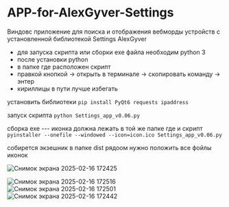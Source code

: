 
# APP-for-AlexGyver-Settings
Виндовс приложение для поиска и отображения вебморды устройств с установленной библиотекой Settings AlexGyver

+ для запуска скрипта или сборки exe файла необходим python 3 
+ после установки python
+ в папке где расположен скрипт 
+ правкой кнопкой -> открыть в терминале -> скопировать команду -> энтер
+ кириллицы в пути лучше избегать


установить библиотеки
```pip install PyQt6 requests ipaddress```

запуск скрипта
```python Settings_app_v0.06.py```

сборка exe --- иконка должна лежать в той же папке где и скрипт
```pyinstaller --onefile --windowed --icon=icon.ico Settings_app_v0.06.py```

собирется экзешник в папке dist 
рядоом нужно положить все фойлы иконок 

![Снимок экрана 2025-02-16 172425](https://github.com/user-attachments/assets/20cf2ee4-79ae-41fb-9882-3e3b45f95cdd)

![Снимок экрана 2025-02-16 172516](https://github.com/user-attachments/assets/fc6bfe1a-0f53-4b14-afa5-2e16a265367c)
![Снимок экрана 2025-02-16 172501](https://github.com/user-attachments/assets/7ffa2837-f7b2-49a1-9e6a-eac7ec83827a)
![Снимок экрана 2025-02-16 172442](https://github.com/user-attachments/assets/53e3930d-a9bb-4b06-b86a-c11e99b0361c)

